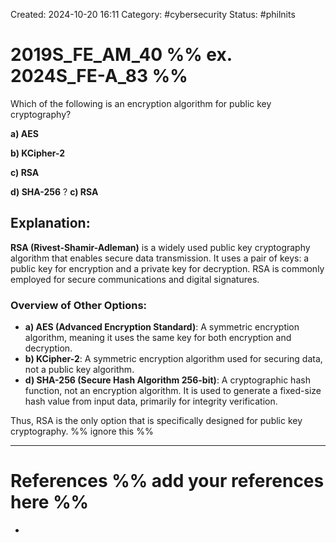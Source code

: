 Created: 2024-10-20 16:11
Category: #cybersecurity
Status: #philnits



# 2019S_FE_AM_40 %% ex. 2024S_FE-A_83 %%

Which of the following is an encryption algorithm for public key cryptography?

**a) AES**

**b) KCipher-2**

**c) RSA**

**d) SHA-256**
?
**c) RSA**
## **Explanation:**

**RSA (Rivest-Shamir-Adleman)** is a widely used public key cryptography algorithm that enables secure data transmission. It uses a pair of keys: a public key for encryption and a private key for decryption. RSA is commonly employed for secure communications and digital signatures.

### Overview of Other Options:

- **a) AES (Advanced Encryption Standard)**: A symmetric encryption algorithm, meaning it uses the same key for both encryption and decryption.
- **b) KCipher-2**: A symmetric encryption algorithm used for securing data, not a public key algorithm.
- **d) SHA-256 (Secure Hash Algorithm 256-bit)**: A cryptographic hash function, not an encryption algorithm. It is used to generate a fixed-size hash value from input data, primarily for integrity verification.

Thus, RSA is the only option that is specifically designed for public key cryptography.
%% ignore this %%
<!--SR:!2025-04-16,41,290-->
---









# References %% add your references here %%
- 